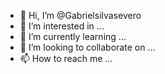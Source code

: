 - 👋 Hi, I’m @Gabrielsilvasevero
- 👀 I’m interested in ...
- 🌱 I’m currently learning ...
- 💞️ I’m looking to collaborate on ...
- 📫 How to reach me ...

<!---
Gabrielsilvasevero/Gabrielsilvasevero is a ✨ special ✨ repository because its `README.md` (this file) appears on your GitHub profile.
You can click the Preview link to take a look at your changes.# Livro de Receitas
Bem Vindo!
 - Bolo 
